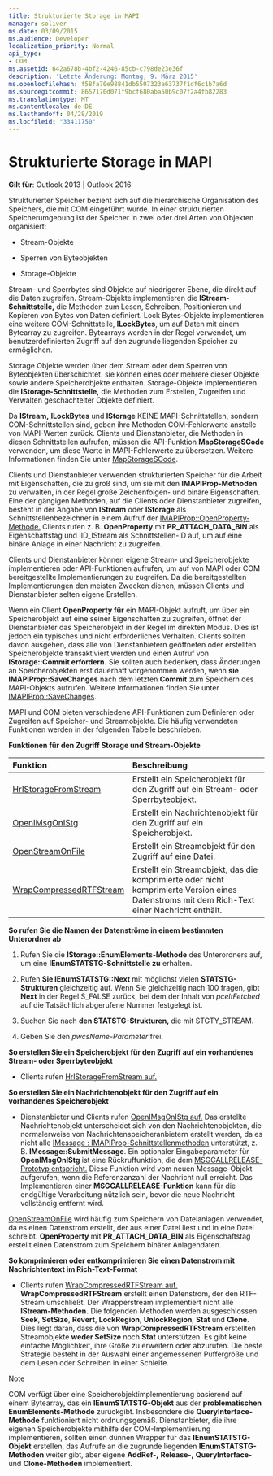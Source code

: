 ```yaml
---
title: Strukturierte Storage in MAPI
manager: soliver
ms.date: 03/09/2015
ms.audience: Developer
localization_priority: Normal
api_type:
- COM
ms.assetid: 642a678b-4bf2-4246-85cb-c798de23e36f
description: 'Letzte Änderung: Montag, 9. März 2015'
ms.openlocfilehash: f58fa70e98841db5507323a63737f1df6c1b7a6d
ms.sourcegitcommit: 8657170d071f9bcf680aba50b9c07f2a4fb82283
ms.translationtype: MT
ms.contentlocale: de-DE
ms.lasthandoff: 04/28/2019
ms.locfileid: "33411750"
---
```

# <a name="structured-storage-in-mapi"></a>Strukturierte Storage in MAPI

  
  
**Gilt für**: Outlook 2013 | Outlook 2016 
  
Strukturierter Speicher bezieht sich auf die hierarchische Organisation des Speichers, die mit COM eingeführt wurde. In einer strukturierten Speicherumgebung ist der Speicher in zwei oder drei Arten von Objekten organisiert: 
  
- Stream-Objekte
    
- Sperren von Byteobjekten
    
- Storage-Objekte
    
Stream- und Sperrbytes sind Objekte auf niedrigerer Ebene, die direkt auf die Daten zugreifen. Stream-Objekte implementieren die **IStream-Schnittstelle,** die Methoden zum Lesen, Schreiben, Positionieren und Kopieren von Bytes von Daten definiert. Lock Bytes-Objekte implementieren eine weitere COM-Schnittstelle, **ILockBytes**, um auf Daten mit einem Bytearray zu zugreifen. Bytearrays werden in der Regel verwendet, um benutzerdefinierten Zugriff auf den zugrunde liegenden Speicher zu ermöglichen.
  
Storage Objekte werden über dem Stream oder dem Sperren von Byteobjekten überschichtet. sie können eines oder mehrere dieser Objekte sowie andere Speicherobjekte enthalten. Storage-Objekte implementieren die **IStorage-Schnittstelle,** die Methoden zum Erstellen, Zugreifen und Verwalten geschachtelter Objekte definiert. 
  
Da **IStream,** **ILockBytes** und **IStorage** KEINE MAPI-Schnittstellen, sondern COM-Schnittstellen sind, geben ihre Methoden COM-Fehlerwerte anstelle von MAPI-Werten zurück. Clients und Dienstanbieter, die Methoden in diesen Schnittstellen aufrufen, müssen die API-Funktion **MapStorageSCode** verwenden, um diese Werte in MAPI-Fehlerwerte zu übersetzen. Weitere Informationen finden Sie unter [MapStorageSCode](mapstoragescode.md).
  
Clients und Dienstanbieter verwenden strukturierten Speicher für die Arbeit mit Eigenschaften, die zu groß sind, um sie mit den **IMAPIProp-Methoden** zu verwalten, in der Regel große Zeichenfolgen- und binäre Eigenschaften. Eine der gängigen Methoden, auf die Clients oder Dienstanbieter zugreifen, besteht in der Angabe von **IStream** oder **IStorage** als Schnittstellenbezeichner in einem Aufruf der [IMAPIProp::OpenProperty-Methode.](imapiprop-openproperty.md) Clients rufen z. B. **OpenProperty** mit **PR_ATTACH_DATA_BIN** als Eigenschaftstag und IID_IStream als Schnittstellen-ID auf, um auf eine binäre Anlage in einer Nachricht zu zugreifen. 
  
Clients und Dienstanbieter können eigene Stream- und Speicherobjekte implementieren oder API-Funktionen aufrufen, um auf von MAPI oder COM bereitgestellte Implementierungen zu zugreifen. Da die bereitgestellten Implementierungen den meisten Zwecken dienen, müssen Clients und Dienstanbieter selten eigene Erstellen. 
  
Wenn ein Client **OpenProperty für** ein MAPI-Objekt aufruft, um über ein Speicherobjekt auf eine seiner Eigenschaften zu zugreifen, öffnet der Dienstanbieter das Speicherobjekt in der Regel im direkten Modus. Dies ist jedoch ein typisches und nicht erforderliches Verhalten. Clients sollten davon ausgehen, dass alle von Dienstanbietern geöffneten oder erstellten Speicherobjekte transaktiviert werden und einen Aufruf von **IStorage::Commit erfordern.** Sie sollten auch bedenken, dass Änderungen an Speicherobjekten erst dauerhaft vorgenommen werden, wenn **sie IMAPIProp::SaveChanges** nach dem letzten **Commit** zum Speichern des MAPI-Objekts aufrufen. Weitere Informationen finden Sie unter [IMAPIProp::SaveChanges](imapiprop-savechanges.md).
  
MAPI und COM bieten verschiedene API-Funktionen zum Definieren oder Zugreifen auf Speicher- und Streamobjekte. Die häufig verwendeten Funktionen werden in der folgenden Tabelle beschrieben.
  
**Funktionen für den Zugriff Storage und Stream-Objekte**

|**Funktion**|**Beschreibung**|
|:-----|:-----|
|[HrIStorageFromStream](hristoragefromstream.md) <br/> |Erstellt ein Speicherobjekt für den Zugriff auf ein Stream- oder Sperrbyteobjekt.  <br/> |
|[OpenIMsgOnIStg](openimsgonistg.md) <br/> |Erstellt ein Nachrichtenobjekt für den Zugriff auf ein Speicherobjekt.  <br/> |
|[OpenStreamOnFile](openstreamonfile.md) <br/> |Erstellt ein Streamobjekt für den Zugriff auf eine Datei.  <br/> |
|[WrapCompressedRTFStream](wrapcompressedrtfstream.md) <br/> |Erstellt ein Streamobjekt, das die komprimierte oder nicht komprimierte Version eines Datenstroms mit dem Rich-Text einer Nachricht enthält.  <br/> |
   
 **So rufen Sie die Namen der Datenströme in einem bestimmten Unterordner ab**
  
1. Rufen Sie die **IStorage::EnumElements-Methode** des Unterordners auf, um eine **IEnumSTATSTG-Schnittstelle zu** erhalten. 
    
2. Rufen **Sie IEnumSTATSTG::Next** mit möglichst vielen **STATSTG-Strukturen** gleichzeitig auf. Wenn Sie gleichzeitig nach 100 fragen, gibt **Next** in der Regel S_FALSE zurück, bei dem der Inhalt von  _pceltFetched_ auf die Tatsächlich abgerufene Nummer festgelegt ist. 
    
3. Suchen Sie nach **den STATSTG-Strukturen,** die mit STGTY_STREAM. 
    
4. Geben Sie den  _pwcsName-Parameter_ frei. 
    
 **So erstellen Sie ein Speicherobjekt für den Zugriff auf ein vorhandenes Stream- oder Sperrbyteobjekt**
  
- Clients rufen [HrIStorageFromStream auf.](hristoragefromstream.md) 
    
 **So erstellen Sie ein Nachrichtenobjekt für den Zugriff auf ein vorhandenes Speicherobjekt**
  
- Dienstanbieter und Clients rufen [OpenIMsgOnIStg auf.](openimsgonistg.md) Das erstellte Nachrichtenobjekt unterscheidet sich von den Nachrichtenobjekten, die normalerweise von Nachrichtenspeicheranbietern erstellt werden, da es nicht alle [IMessage : IMAPIProp-Schnittstellenmethoden](imessageimapiprop.md) unterstützt, z. B. **IMessage::SubmitMessage**. Ein optionaler Eingabeparameter für **OpenIMsgOnIStg** ist eine Rückruffunktion, die dem [MSGCALLRELEASE-Prototyp entspricht.](msgcallrelease.md) Diese Funktion wird vom neuen Message-Objekt aufgerufen, wenn die Referenzanzahl der Nachricht null erreicht. Das Implementieren einer **MSGCALLRELEASE-Funktion** kann für die endgültige Verarbeitung nützlich sein, bevor die neue Nachricht vollständig entfernt wird. 
    
[OpenStreamOnFile](openstreamonfile.md) wird häufig zum Speichern von Dateianlagen verwendet, da es einen Datenstrom erstellt, der aus einer Datei liest und in eine Datei schreibt. **OpenProperty** mit **PR_ATTACH_DATA_BIN** als Eigenschaftstag erstellt einen Datenstrom zum Speichern binärer Anlagendaten. 
  
 **So komprimieren oder entkomprimieren Sie einen Datenstrom mit Nachrichtentext im Rich-Text-Format**
  
- Clients rufen [WrapCompressedRTFStream auf.](wrapcompressedrtfstream.md) **WrapCompressedRTFStream** erstellt einen Datenstrom, der den RTF-Stream umschließt. Der Wrapperstream implementiert nicht alle **IStream-Methoden.** Die folgenden Methoden werden ausgeschlossen: **Seek**, **SetSize**, **Revert**, **LockRegion**, **UnlockRegion**, **Stat** und **Clone**. Dies liegt daran, dass die von **WrapCompressedRTFStream** erstellten Streamobjekte **weder SetSize** noch **Stat** unterstützen. Es gibt keine einfache Möglichkeit, ihre Größe zu erweitern oder abzurufen. Die beste Strategie besteht in der Auswahl einer angemessenen Puffergröße und dem Lesen oder Schreiben in einer Schleife.
    
> [!NOTE]
> COM verfügt über eine Speicherobjektimplementierung basierend auf einem Bytearray, das ein **IEnumSTATSTG-Objekt** aus der **problematischen EnumElements-Methode** zurückgibt. Insbesondere die **QueryInterface-Methode** funktioniert nicht ordnungsgemäß. Dienstanbieter, die ihre eigenen Speicherobjekte mithilfe der COM-Implementierung implementieren, sollten einen dünnen Wrapper für das **IEnumSTATSTG-Objekt** erstellen, das Aufrufe an die zugrunde liegenden **IEnumSTATSTG-Methoden** weiter gibt, aber eigene **AddRef-,** **Release-,** **QueryInterface-** und **Clone-Methoden** implementiert. 
  

